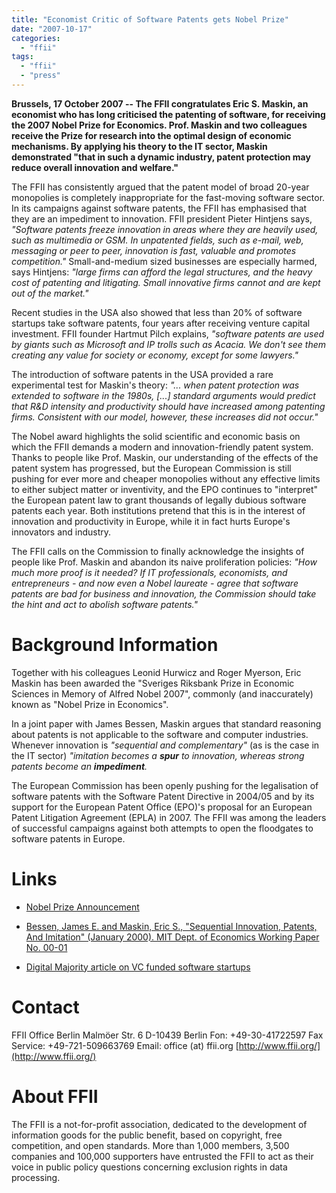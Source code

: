 ```yaml
---
title: "Economist Critic of Software Patents gets Nobel Prize"
date: "2007-10-17"
categories: 
  - "ffii"
tags: 
  - "ffii"
  - "press"
---
```


**Brussels, 17 October 2007 -- The FFII congratulates Eric S. Maskin, an economist who has long criticised the patenting of software, for receiving the 2007 Nobel Prize for Economics. Prof. Maskin and two colleagues receive the Prize for research into the optimal design of economic mechanisms. By applying his theory to the IT sector, Maskin demonstrated "that in such a dynamic industry, patent protection may reduce overall innovation and welfare."**

The FFII has consistently argued that the patent model of broad 20-year monopolies is completely inappropriate for the fast-moving software sector. In its campaigns against software patents, the FFII has emphasised that they are an impediment to innovation. FFII president Pieter Hintjens says, _"Software patents freeze innovation in areas where they are heavily used, such as multimedia or GSM. In unpatented fields, such as e-mail, web, messaging or peer to peer, innovation is fast, valuable and promotes competition."_ Small-and-medium sized businesses are especially harmed, says Hintjens: _"large firms can afford the legal structures, and the heavy cost of patenting and litigating. Small innovative firms cannot and are kept out of the market."_

Recent studies in the USA also showed that less than 20% of software startups take software patents, four years after receiving venture capital investment. FFII founder Hartmut Pilch explains, _"software patents are used by giants such as Microsoft and IP trolls such as Acacia. We don't see them creating any value for society or economy, except for some lawyers."_

The introduction of software patents in the USA provided a rare experimental test for Maskin's theory: _"... when patent protection was extended to software in the 1980s, \[...\] standard arguments would predict that R&D intensity and productivity should have increased among patenting firms. Consistent with our model, however, these increases did not occur."_

The Nobel award highlights the solid scientific and economic basis on which the FFII demands a modern and innovation-friendly patent system. Thanks to people like Prof. Maskin, our understanding of the effects of the patent system has progressed, but the European Commission is still pushing for ever more and cheaper monopolies without any effective limits to either subject matter or inventivity, and the EPO continues to "interpret" the European patent law to grant thousands of legally dubious software patents each year. Both institutions pretend that this is in the interest of innovation and productivity in Europe, while it in fact hurts Europe's innovators and industry.

The FFII calls on the Commission to finally acknowledge the insights of people like Prof. Maskin and abandon its naive proliferation policies: _"How much more proof is it needed? If IT professionals, economists, and entrepreneurs - and now even a Nobel laureate - agree that software patents are bad for business and innovation, the Commission should take the hint and act to abolish software patents."_

# Background Information

Together with his colleagues Leonid Hurwicz and Roger Myerson, Eric Maskin has been awarded the "Sveriges Riksbank Prize in Economic Sciences in Memory of Alfred Nobel 2007", commonly (and inaccurately) known as "Nobel Prize in Economics".

In a joint paper with James Bessen, Maskin argues that standard reasoning about patents is not applicable to the software and computer industries. Whenever innovation is _"sequential and complementary"_ (as is the case in the IT sector) _"imitation becomes a **spur** to innovation, whereas strong patents become an **impediment**._

The European Commission has been openly pushing for the legalisation of software patents with the Software Patent Directive in 2004/05 and by its support for the European Patent Office (EPO)'s proposal for an European Patent Litigation Agreement (EPLA) in 2007. The FFII was among the leaders of successful campaigns against both attempts to open the floodgates to software patents in Europe.

# Links

- [Nobel Prize Announcement](http://nobelprize.org/nobel_prizes/economics/laureates/2007/press.html)
    
- [Bessen, James E. and Maskin, Eric S., "Sequential Innovation, Patents, And Imitation" (January 2000). MIT Dept. of Economics Working Paper No. 00-01](http://papers.ssrn.com/sol3/papers.cfm?abstract_id=206189)
    
- [Digital Majority article on VC funded software startups](http://www.digitalmajority.org/forum/t-13940/study-shows-most-vc-funded-software-startups-don-t-patent)
    

# Contact

FFII Office Berlin Malmöer Str. 6 D-10439 Berlin Fon: +49-30-41722597 Fax Service: +49-721-509663769 Email: office (at) ffii.org [http://www.ffii.org/](http://www.ffii.org/)

# About FFII

The FFII is a not-for-profit association, dedicated to the development of information goods for the public benefit, based on copyright, free competition, and open standards. More than 1,000 members, 3,500 companies and 100,000 supporters have entrusted the FFII to act as their voice in public policy questions concerning exclusion rights in data processing.
